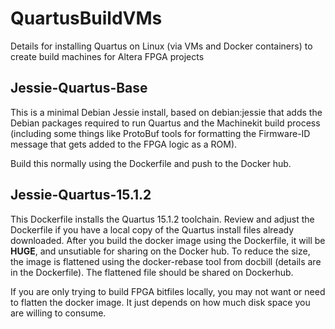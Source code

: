 # QuartusBuildVMs

Details for installing Quartus on Linux (via VMs and Docker containers) to create build machines for Altera FPGA projects

## Jessie-Quartus-Base

This is a minimal Debian Jessie install, based on debian:jessie that
adds the Debian packages required to run Quartus and the Machinekit
build process (including some things like ProtoBuf tools for formatting
the Firmware-ID message that gets added to the FPGA logic as a ROM).

Build this normally using the Dockerfile and push to the Docker hub.

## Jessie-Quartus-15.1.2

This Dockerfile installs the Quartus 15.1.2 toolchain.  Review and
adjust the Dockerfile if you have a local copy of the Quartus install
files already downloaded.  After you build the docker image using the
Dockerfile, it will be **HUGE**, and unsutiable for sharing on the
Docker hub.  To reduce the size, the image is flattened using the
docker-rebase tool from docbill (details are in the Dockerfile).  The
flattened file should be shared on Dockerhub.

If you are only trying to build FPGA bitfiles locally, you may not want
or need to flatten the docker image.  It just depends on how much disk
space you are willing to consume.

